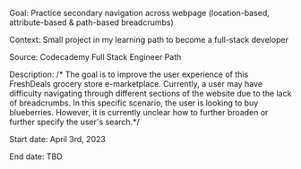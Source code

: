 Goal: Practice secondary navigation across webpage (location-based, attribute-based & path-based breadcrumbs)

Context: Small project in my learning path to become a full-stack developer

Source: Codecademy Full Stack Engineer Path

Description: /* The goal is to improve the user experience of this FreshDeals grocery store e-marketplace. Currently, a user may have difficulty navigating through different sections of the website due to the lack of breadcrumbs. In this specific scenario, the user is looking to buy blueberries. However, it is currently unclear how to further broaden or further specify the user's search.*/

Start date: April 3rd, 2023

End date: TBD